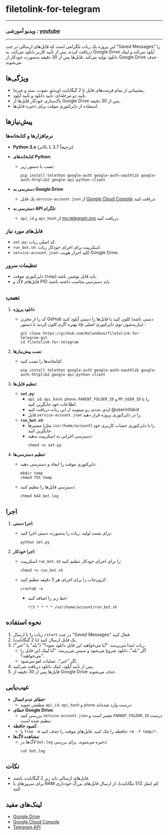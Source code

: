 # filetolink-for-telegram

---

### ویدیو آموزشی : [youtube](https://my.telegram.org/)

---
این پروژه یک ربات تلگرامی است که فایل‌های ارسالی در چت "Saved Messages" را دریافت کرده، پس از تأیید کاربر دانلود می‌کند، به Google Drive آپلود می‌کند و لینک دانلود تولید می‌کند. فایل‌ها پس از 30 دقیقه به‌صورت خودکار از Google Drive حذف می‌شوند.

## ویژگی‌ها
- پشتیبانی از تمام فرمت‌های فایل تا 2 گیگابایت (ویدئو، صوت، سند و غیره).
- تأیید دو مرحله‌ای: تأیید دانلود و تأیید آپلود.
- پاک‌سازی خودکار فایل‌ها از Google Drive پس از 30 دقیقه.
- استفاده از دایرکتوری موقت برای ذخیره فایل‌ها.

## پیش‌نیازها

### نرم‌افزارها و کتابخانه‌ها
- **Python 3.x** (ترجیحاً 3.7 یا بالاتر)

- **کتابخانه‌های Python**:
  - نصب با دستور زیر:
    ```
    pip install telethon google-auth google-auth-oauthlib google-auth-httplib2 google-api-python-client
    ```
- **دسترسی به Google Drive**:
  - یک فایل `service-account.json` از [Google Cloud Console](https://console.cloud.google.com/) دریافت کنید.
- **دسترسی به API تلگرام**:
  - `api_id` و `api_hash` از [my.telegram.org](https://my.telegram.org/) دریافت کنید.

### فایل‌های مورد نیاز
- `set.py`: کد اصلی ربات.
- `run_bot.sh`: اسکریپت برای اجرای خودکار ربات.
- `service-account.json`: کلید احراز هویت Google Drive.

### تنظیمات سرور
- دایرکتوری موقت (`temp`) باید قابل نوشتن باشد.
- فایل‌های لاگ و PID باید دسترسی مناسب داشته باشند.

## نصب

1. **دانلود پروژه**:
   - کد را از مخزن GitHub کلون کنید یا فایل‌ها را دستی آپلود کنید (دستی باشه بهتره اگرم کلون کردید با دستور cp بیاریدشون توی دایرکتوری اصلی) :
     ```
     git clone https://github.com/Kolandone/filetolink-for-telegram.git
     cd filetolink-for-telegram
     ```

2. **نصب پیش‌نیازها**:
   - کتابخانه‌ها را نصب کنید:
     ```
     pip install telethon google-auth google-auth-oauthlib google-auth-httplib2 google-api-python-client
     ```


3. **تنظیم فایل‌ها**:
   - **`set.py`**:
     - `api_id`، `api_hash`، `phone`، `PARENT_FOLDER_ID` و `MY_USER_ID` را با اطلاعات خود جایگزین کنید.
     - ایدی عددی رو میتونید از این ربات دریافت کنید @userinfobot
     - فایل `service-account.json` را در دایرکتوری پروژه قرار دهید.
   - **`run_bot.sh`**:
     - مسیرها (مثل `/usr/home/account`) را با دایرکتوری حساب کاربری خود جایگزین کنید.
     - دسترسی اجرایی به اسکریپت بدهید:
       ```
       chmod +x set.py
       ```

4. **تنظیم دسترسی‌ها**:
   - دایرکتوری موقت را ایجاد و دسترسی دهید:
     ```
     mkdir temp
     chmod 755 temp
     ```
   - دسترسی فایل‌ها را تنظیم کنید:
     ```
     chmod 644 bot.log
     ```

## اجرا

1. **اجرا دستی**:
   - برای تست اولیه، ربات را به‌صورت دستی اجرا کنید:
     ```
     python set.py
     ```

2. **اجرا خودکار**:
   - اسکریپت `run_bot.sh` را برای اجرای خودکار تنظیم کنید:
     ```
     chmod +x run_bot.sh
     ```
   - کرون‌جاب را برای اجرای هر 3 دقیقه تنظیم کنید:
     ```
     crontab -e
     ```
     - خط زیر را اضافه کنید:
       ```
       */3 * * * * /usr/home/account/run_bot.sh
       ```

## نحوه استفاده
1. ربات را با ارسال `/start` در چت "Saved Messages" فعال کنید.
2. یک فایل ارسال کنید (تا 2 گیگابایت).
3. ربات ابتدا می‌پرسد: "آیا می‌خواهید این فایل دانلود شود؟" ("بله" یا "خیر").
   - اگر "بله"، دانلود شروع می‌شود و سپس می‌پرسد: "آیا لینک این فایل را می‌خواهید؟".
   - اگر "خیر"، عملیات لغو می‌شود.
4. پس از تأیید آپلود، لینک دانلود دریافت می‌کنید.
5. فایل‌ها پس از 30 دقیقه از Google Drive حذف می‌شوند.

## عیب‌یابی
- **خطای عدم اتصال**:
  - مطمئن شوید `api_id`، `api_hash` و `phone` درست وارد شده‌اند.
- **خطای Google Drive**:
  - بررسی کنید `service-account.json` معتبر است و `PARENT_FOLDER_ID` درست تنظیم شده است.
- **کمبود حافظه**:
  - با `free -m` حافظه را چک کنید. فایل‌های موقت را حذف کنید: `rm -f temp/*`.
- **مشاهده لاگ‌ها**:
  - لاگ‌ها در `bot.log` ذخیره می‌شوند. برای بررسی:
    ```
    cat bot.log
    ```

## نکات
- فایل‌های ارسالی باید زیر 2 گیگابایت باشند.
- برای سرورهای با RAM کم (مثل 512 مگابایت)، از ارسال فایل‌های بزرگ خودداری کنید.

## لینک‌های مفید
- [Google Drive](https://drive.google.com/)
- [Google Cloud Console](https://console.cloud.google.com/)
- [Telegram API](https://my.telegram.org/)


